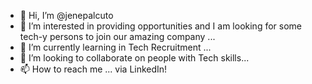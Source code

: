 - 👋 Hi, I’m @jenepalcuto
- 👀 I’m interested in providing opportunities and I am looking for some tech-y persons to join our amazing company ...
- 🌱 I’m currently learning in Tech Recruitment ...
- 💞️ I’m looking to collaborate on people with Tech skills...
- 📫 How to reach me ... via LinkedIn!

<!---
jenepalcuto/jenepalcuto is a ✨ special ✨ repository because its `README.md` (this file) appears on your GitHub profile.
You can click the Preview link to take a look at your changes.
--->
